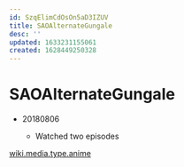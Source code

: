 ```yaml
---
id: SzqElimCdOsOn5aD3IZUV
title: SAOAlternateGungale
desc: ''
updated: 1633231155061
created: 1628449250328
---
```

# SAOAlternateGungale
*   20180806
    
    *   Watched two episodes

[wiki.media.type.anime](../Type/Anime.md)
